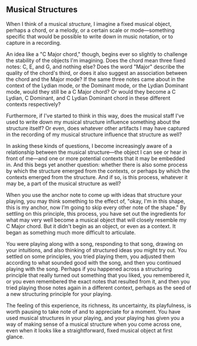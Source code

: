 ## Musical Structures



When I think of a musical *structure,* I imagine a fixed musical object, perhaps a chord, or a melody, or a certain scale or mode&mdash;something specific that would be possible to write down in music notation, or to capture in a recording.

An idea like a "C Major chord," though, begins ever so slightly to challenge the stability of the objects I'm imagining. Does the chord mean three fixed notes: C, E, and G, and nothing else? Does the word "Major" describe the quality of the chord's third, or does it also suggest an association between the chord and the Major mode? If the same three notes came about in the context of the Lydian mode, or the Dominant mode, or the Lydian Dominant mode, would they still be a C Major chord? Or would they become a C Lydian, C Dominant, and C Lydian Dominant chord in these different contexts respectively? 

Furthermore, if I've started to think in this way, does the musical staff I've used to write down my musical structure influence something about the structure itself? Or even, does whatever other artifacts I may have captured in the recording of my musical structure influence that structure as well?

In asking these kinds of questions, I become increasingly aware of a relationship between the musical structure&mdash;the object I can see or hear in front of me&mdash;and one or more potential contexts that it may be embedded in. And this begs yet another question: whether there is also some process by which the structure emerged from the contexts, or perhaps by which the contexts emerged from the structure. And if so, is this process, whatever it may be, a part of the musical structure as well?

When you use the anchor note to come up with ideas that structure your playing, you may think something to the effect of, "okay, I'm in this shape, this is my anchor, now I'm going to skip every other note of the shape." By settling on this principle, this process, you have set out the ingredients for what may very well become a musical object that will closely resemble my C Major chord. But it didn't begin as an object, or even as a context. It began as something much more difficult to articulate. 

You were playing along with a song, responding to that song, drawing on your intuitions, and also thinking of structured ideas you might try out. You settled on some principles, you tried playing them, you adjusted them according to what sounded good with the song, and then you continued playing with the song. Perhaps if you happened across a structuring principle that really turned out something that you liked, you remembered it, or you even remembered the exact notes that resulted from it, and then you tried playing those notes again in a different context, perhaps as the seed of a new structuring principle for your playing.

The feeling of this experience, its richness, its uncertainty, its playfulness, is worth pausing to take note of and to appreciate for a moment. You have used musical structures in your playing, and your playing has given you a way of making sense of a musical structure when you come across one, even when it looks like a straightforward, fixed musical object at first glance.
